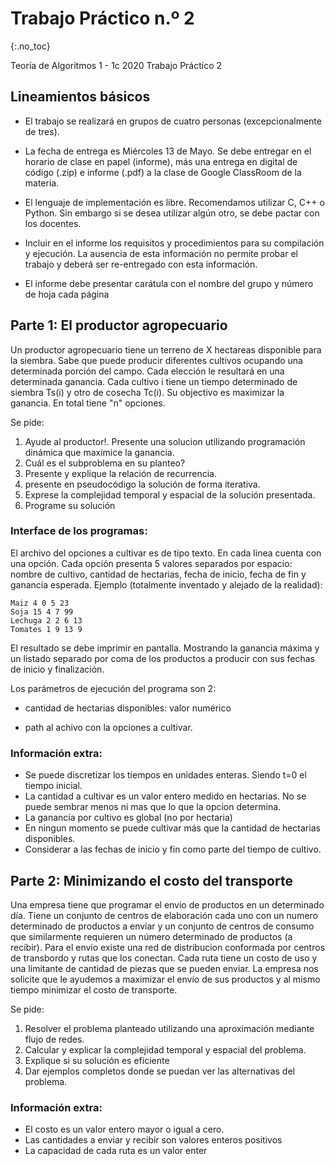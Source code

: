Trabajo Práctico n.º 2
======================
{:.no_toc}

Teoría de Algoritmos 1 - 1c 2020
Trabajo Práctico 2

## Lineamientos básicos

- El trabajo se realizará en grupos de cuatro personas (excepcionalmente de tres).

- La fecha de entrega es Miércoles 13 de Mayo. Se debe entregar en el horario de clase en papel (informe), más una entrega en digital de código (.zip) e informe (.pdf) a la clase de Google ClassRoom de la materia.

- El lenguaje de implementación es libre. Recomendamos utilizar C, C++ o Python. Sin embargo si se desea utilizar algún otro, se debe pactar con los docentes.

- Incluir en el informe los requisitos y procedimientos para su compilación y ejecución. La ausencia de esta información no permite probar el trabajo y deberá ser re-entregado con esta información.

- El informe debe presentar carátula con el nombre del grupo y número de hoja cada página

## Parte 1: El productor agropecuario

Un productor agropecuario tiene un terreno de X hectareas disponible para la siembra. Sabe que puede producir diferentes cultivos ocupando una determinada porción del campo. Cada elección le resultará en una determinada ganancia. Cada cultivo i tiene un tiempo determinado de siembra  Ts(i) y otro de cosecha Tc(i). Su objectivo es maximizar la ganancia. En total tiene "n" opciones.

Se pide:

1. Ayude al productor!. Presente una solucion utilizando programación dinámica que maximice la ganancia.
1. Cuál es el subproblema en su planteo?
1. Presente y explique la relación de recurrencia.
1. presente en pseudocódigo la solución de forma iterativa.
1. Exprese la complejidad temporal y espacial de la solución presentada. 
1. Programe su solución

### Interface de los programas:

El archivo del opciones a cultivar es de tipo texto. En cada linea cuenta con una opción. Cada opción presenta 5 valores separados por espacio: nombre de cultivo, cantidad de hectarias, fecha de inicio, fecha de fin y ganancia esperada.
Ejemplo (totalmente inventado y alejado de la realidad):

	Maiz 4 0 5 23
	Soja 15 4 7 99
	Lechuga 2 2 6 13
	Tomates 1 9 13 9
	

El resultado se debe imprimir en pantalla. Mostrando la ganancia máxima y un listado separado por coma de los productos a producir con sus fechas de inicio y finalización.

Los parámetros de ejecución del programa son 2:

* cantidad de hectarias disponibles: valor numérico

* path al achivo con la opciones a cultivar.

### Información extra:

* Se puede discretizar los tiempos en unidades enteras. Siendo t=0 el tiempo inicial.
* La cantidad a cultivar es un valor entero medido en hectarias. No se puede sembrar menos ni mas que lo que la opcion determina.
* La ganancia por cultivo es global (no por hectaria)
* En ningun momento se puede cultivar más que la cantidad de hectarias disponibles.
* Considerar a las fechas de inicio y fin como parte del tiempo de cultivo. 

## Parte 2: Minimizando el costo del transporte

Una empresa  tiene que programar el envio de productos en un determinado día. Tiene un conjunto de centros de elaboración cada uno con un numero determinado de productos a enviar y un conjunto de centros de consumo que similarmente requieren un número determinado de productos (a recibir).
Para el envio existe una red de distribucion conformada por centros de transbordo y rutas que los conectan. Cada ruta tiene un costo de uso y una limitante de cantidad de piezas que se pueden enviar. 
La empresa nos solicite que le ayudemos a maximizar el envío de sus productos y al mismo tiempo minimizar el costo de transporte.

Se pide:

1. Resolver el problema planteado utilizando una aproximación mediante flujo de redes.
1. Calcular y explicar la complejidad temporal y espacial del problema.
1. Explique si su solución es eficiente
1. Dar ejemplos completos donde se puedan ver las alternativas del problema. 

### Información extra:

* El costo es un valor entero mayor o igual a cero.
* Las cantidades a enviar y recibir son valores enteros positivos
* La capacidad de cada ruta es un  valor enter 
